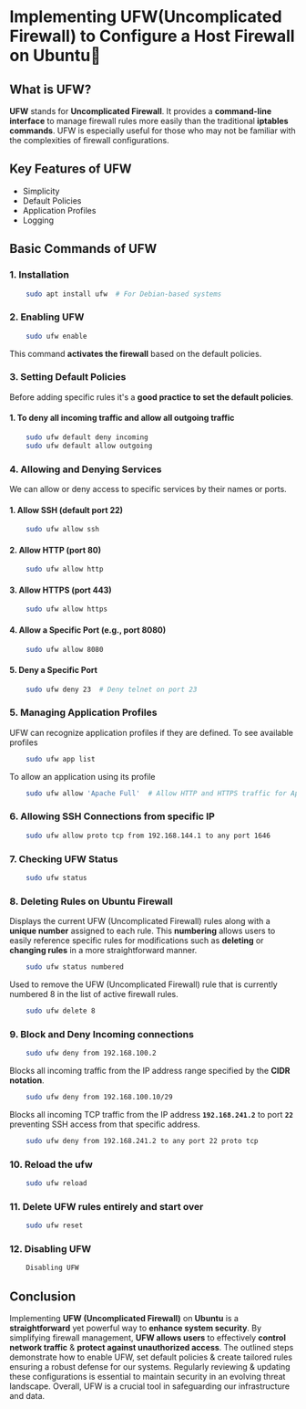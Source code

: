 # Implementing UFW(Uncomplicated Firewall) to Configure a Host Firewall on Ubuntu🧱

## What is UFW?
**UFW** stands for **Uncomplicated Firewall**. It provides a **command-line interface** to manage firewall rules more easily than the traditional **iptables commands**. UFW is especially useful for those who may not be familiar with the complexities of firewall configurations.
## Key Features of UFW
- Simplicity
- Default Policies
- Application Profiles
- Logging

## Basic Commands of UFW
### 1. Installation
```bash
    sudo apt install ufw  # For Debian-based systems
```
### 2. Enabling UFW
```bash
    sudo ufw enable
```
This command **activates the firewall** based on the default policies.
### 3. Setting Default Policies
Before adding specific rules it's a **good practice to set the default policies**.
#### 1. To deny all incoming traffic and allow all outgoing traffic
```bash
    sudo ufw default deny incoming
    sudo ufw default allow outgoing
```
### 4. Allowing and Denying Services
We can allow or deny access to specific services by their names or ports.
#### 1. Allow SSH (default port 22)
```bash
    sudo ufw allow ssh
```
#### 2. Allow HTTP (port 80)
```bash
    sudo ufw allow http
```
#### 3. Allow HTTPS (port 443)
```bash
    sudo ufw allow https
```
#### 4. Allow a Specific Port (e.g., port 8080)
```bash
    sudo ufw allow 8080
```
#### 5. Deny a Specific Port
```bash
    sudo ufw deny 23  # Deny telnet on port 23
```
### 5. Managing Application Profiles
UFW can recognize application profiles if they are defined. To see available profiles
```bash
    sudo ufw app list
```
To allow an application using its profile
```bash
    sudo ufw allow 'Apache Full'  # Allow HTTP and HTTPS traffic for Apache
```
### 6. Allowing SSH Connections from specific IP
```bash
    sudo ufw allow proto tcp from 192.168.144.1 to any port 1646
```
### 7. Checking UFW Status
```bash
    sudo ufw status
```
### 8. Deleting Rules on Ubuntu Firewall
Displays the current UFW (Uncomplicated Firewall) rules along with a **unique number** assigned to each rule. This **numbering** allows users to easily reference specific rules for modifications such as **deleting** or **changing rules** in a more straightforward manner.
```bash
    sudo ufw status numbered 
```
Used to remove the UFW (Uncomplicated Firewall) rule that is currently numbered 8 in the list of active firewall rules.
```bash
    sudo ufw delete 8
```
### 9. Block and Deny Incoming connections
```bash
    sudo ufw deny from 192.168.100.2
```
Blocks all incoming traffic from the IP address range specified by the **CIDR notation**.
```bash
    sudo ufw deny from 192.168.100.10/29
```
Blocks all incoming TCP traffic from the IP address **`192.168.241.2`** to port **`22`** preventing SSH access from that specific address.
```bash
    sudo ufw deny from 192.168.241.2 to any port 22 proto tcp
```
### 10. Reload the ufw
```bash
    sudo ufw reload
```
### 11. Delete UFW rules entirely and start over
```bash
    sudo ufw reset
```
### 12. Disabling UFW
```bash
    Disabling UFW
```
## Conclusion
Implementing **UFW (Uncomplicated Firewall)** on **Ubuntu** is a **straightforward** yet powerful way to **enhance system security**. By simplifying firewall management, **UFW allows users** to effectively **control network traffic** & **protect against unauthorized access**. The outlined steps demonstrate how to enable UFW, set default policies & create tailored rules ensuring a robust defense for our systems. Regularly reviewing & updating these configurations is essential to maintain security in an evolving threat landscape. Overall, UFW is a crucial tool in safeguarding our infrastructure and data.